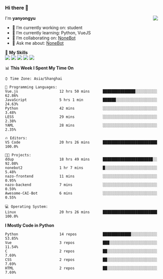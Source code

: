 ### Hi there 👋

<a href="#">
  <img align="right" src="https://github-readme-stats.vercel.app/api?username=yanyongyu&count_private=true&show_icons=true&bg_color=15,f2f7fd,E0EAFC" />
</a>

I'm **yanyongyu**

- 🔭 I’m currently working on: student
- 🌱 I’m currently learning: Python, VueJS
- 👯 I’m collaborating on: [NoneBot](https://github.com/nonebot)
- 💬 Ask me about: [NoneBot](https://github.com/nonebot)

🌟 **My Skills**  
![](https://img.shields.io/badge/-Python-3e74a2?style=flat-square&logo=Python&logoColor=fff)
![](https://img.shields.io/badge/-Vue-4fc08d?style=flat-square&logo=Vue.js&logoColor=fff)
![](https://img.shields.io/badge/-Node.js-339933?style=flat-square&logo=Node.js&logoColor=fff)
![](https://img.shields.io/badge/-Docker-2496ED?style=flat-square&logo=Docker&logoColor=fff)
![](https://img.shields.io/badge/-Linux-000000?style=flat-square&logo=Linux&logoColor=fff)

<!--START_SECTION:waka-->
📊 **This Week I Spent My Time On** 

```text
⌚︎ Time Zone: Asia/Shanghai

💬 Programming Languages: 
Vue.js                   12 hrs 50 mins      ███████████████░░░░░░░░░░   62.86% 
JavaScript               5 hrs 1 min         ██████░░░░░░░░░░░░░░░░░░░   24.63% 
Python                   42 mins             ░░░░░░░░░░░░░░░░░░░░░░░░░   3.48% 
LESS                     29 mins             ░░░░░░░░░░░░░░░░░░░░░░░░░   2.38% 
YAML                     28 mins             ░░░░░░░░░░░░░░░░░░░░░░░░░   2.35%

🔥 Editors: 
VS Code                  20 hrs 26 mins      █████████████████████████   100.0%

🐱‍💻 Projects: 
ddup                     18 hrs 49 mins      ███████████████████████░░   92.08% 
nonebot2                 1 hr 7 mins         █░░░░░░░░░░░░░░░░░░░░░░░░   5.48% 
nazo-frontend            11 mins             ░░░░░░░░░░░░░░░░░░░░░░░░░   0.95% 
nazo-backend             7 mins              ░░░░░░░░░░░░░░░░░░░░░░░░░   0.59% 
Awesome-CAI-Bot          6 mins              ░░░░░░░░░░░░░░░░░░░░░░░░░   0.55%

💻 Operating System: 
Linux                    20 hrs 26 mins      █████████████████████████   100.0%

```

**I Mostly Code in Python** 

```text
Python                   14 repos            █████████████░░░░░░░░░░░░   53.85% 
Vue                      3 repos             ███░░░░░░░░░░░░░░░░░░░░░░   11.54% 
C                        2 repos             ██░░░░░░░░░░░░░░░░░░░░░░░   7.69% 
CSS                      2 repos             ██░░░░░░░░░░░░░░░░░░░░░░░   7.69% 
HTML                     2 repos             ██░░░░░░░░░░░░░░░░░░░░░░░   7.69%

```



<!--END_SECTION:waka-->
